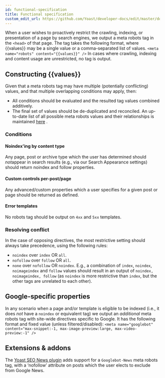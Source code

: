 ```yaml
---
id: functional-specification
title: Functional specification
custom_edit_url: https://github.com/Yoast/developer-docs/edit/master/docs/features/meta-robots/functional-specification.md
---
```

When a user wishes to proactively restrict the crawling, indexing, or presentation of a page by search engines, we output a meta robots tag in the `<head>` of that page.
The tag takes the following format, where {{values}} may be a single value or a comma-separated list of values.
`<meta name="robots" content="{{values}}" />`
In cases where crawling, indexing and content usage are unrestricted, no tag is output.

## Constructing {{values}}

Given that a meta robots tag may have multiple (potentially conflicting) values, and that multiple overlapping conditions may apply, then:
* All conditions should be evaluated and the resulted tag values combined additively. 
* The final set of values should be de-duplicated and reconciled.
An up-to-date list of all possible meta robots values and their relationships is maintained [here](https://yoast.com/robots-meta-tags/) .

### Conditions
#### Noindex'ing by content type
Any page, post or archive type which the user has determined should *not*appear in search results (e.g., via our Search Appearance settings) should return noindex and follow properties.

#### Custom controls per-post/page
Any advanced/custom properties which a user specifies for a given post or page should be returned as defined.

#### Error templates
No robots tag should be output on `4xx` and `5xx` templates.

### Resolving conflict
In the case of opposing directives, the most restrictive setting should always take precedence, using the following rules:
* `noindex` over `index` OR `all`.
* `nofollow` over `follow` OR `all`.
* `none` over `nofollow` OR `noindex`.
E.g., a combination of `index`, `noindex`, `noimageindex` and `follow` values should result in an output of `noindex, noimageindex, follow` (as `noindex` is more restrictive than `index`, but the other tags are unrelated to each other).

## Google-specific properties
In any scenario when a page and/or template is eligible to be indexed (i.e., it does *not* have a `noindex` or equivalent tag) we output an *additional* meta robots tag with site-wide directives specific to Google. It has the following format and fixed value (unless filtered/disabled):
`<meta name="googlebot" content="max-snippet:-1, max-image-preview:large, max-video-preview:-1" />`

## Extensions & addons

The [Yoast SEO News plugin](https://yoast.com/wordpress/plugins/news-seo/) adds support for a `Googlebot-News` meta robots tag, with a ‘nofollow’ attribute on posts which the user elects to exclude from Google News.
